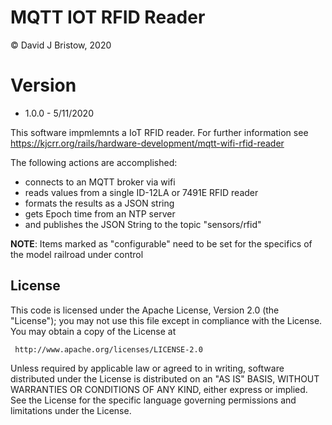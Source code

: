 # MQTT IOT RFID Reader
&copy; David J Bristow, 2020

# Version
* 1.0.0 - 5/11/2020

This software impmlemnts a IoT RFID reader.
For further information see https://kjcrr.org/rails/hardware-development/mqtt-wifi-rfid-reader

The following actions are accomplished:
  - connects to an MQTT broker via wifi
  - reads values from a single ID-12LA or 7491E RFID reader
  - formats the results as a JSON string
  - gets Epoch time from an NTP server
  - and publishes the JSON String to the topic "sensors/rfid"
  
**NOTE**: Items marked as "configurable" need to be set for the specifics of the model railroad under control

## License

   This code  is licensed under the Apache License, Version 2.0 (the "License");
   you may not use this file except in compliance with the License.
   You may obtain a copy of the License at

     http://www.apache.org/licenses/LICENSE-2.0

   Unless required by applicable law or agreed to in writing, software
   distributed under the License is distributed on an "AS IS" BASIS,
   WITHOUT WARRANTIES OR CONDITIONS OF ANY KIND, either express or implied.
   See the License for the specific language governing permissions and
   limitations under the License.
